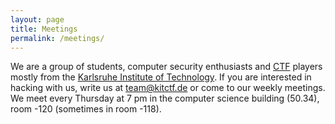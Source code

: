 ```yaml
---
layout: page
title: Meetings
permalink: /meetings/
---
```


We are a group of students, computer security enthusiasts and [CTF](https://ctftime.org/ctf-wtf/) players mostly from the [Karlsruhe Institute of Technology](https://www.kit.edu/english). If you are interested in hacking with us, write us at [team@kitctf.de](mailto:team@kitctf.de) or come to our weekly meetings. We meet every Thursday at 7 pm in the computer science building (50.34), room -120 (sometimes in room -118).
